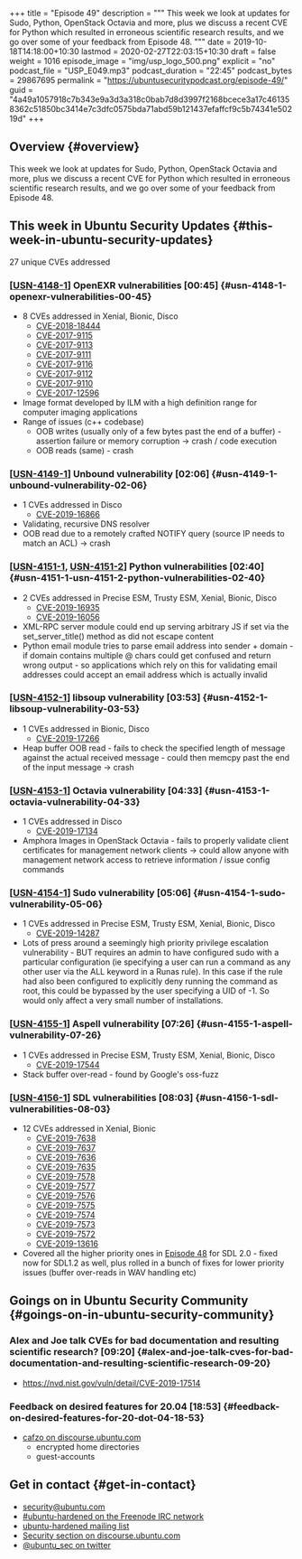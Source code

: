 +++
title = "Episode 49"
description = """
  This week we look at updates for Sudo, Python, OpenStack Octavia and more,
  plus we discuss a recent CVE for Python which resulted in erroneous
  scientific research results, and we go over some of your feedback from
  Episode 48.
  """
date = 2019-10-18T14:18:00+10:30
lastmod = 2020-02-27T22:03:15+10:30
draft = false
weight = 1016
episode_image = "img/usp_logo_500.png"
explicit = "no"
podcast_file = "USP_E049.mp3"
podcast_duration = "22:45"
podcast_bytes = 29867695
permalink = "https://ubuntusecuritypodcast.org/episode-49/"
guid = "4a49a1057918c7b343e9a3d3a318c0bab7d8d3997f2168bcece3a17c461358362c51850bc3414e7c3dfc0575bda71abd59b121437efaffcf9c5b74341e50219d"
+++

## Overview {#overview}

This week we look at updates for Sudo, Python, OpenStack Octavia and more,
plus we discuss a recent CVE for Python which resulted in erroneous
scientific research results, and we go over some of your feedback from
Episode 48.


## This week in Ubuntu Security Updates {#this-week-in-ubuntu-security-updates}

27 unique CVEs addressed


### [[USN-4148-1](https://usn.ubuntu.com/4148-1/)] OpenEXR vulnerabilities [00:45] {#usn-4148-1-openexr-vulnerabilities-00-45}

-   8 CVEs addressed in Xenial, Bionic, Disco
    -   [CVE-2018-18444](https://people.canonical.com/~ubuntu-security/cve/CVE-2018-18444) <!-- low -->
    -   [CVE-2017-9115](https://people.canonical.com/~ubuntu-security/cve/CVE-2017-9115) <!-- low -->
    -   [CVE-2017-9113](https://people.canonical.com/~ubuntu-security/cve/CVE-2017-9113) <!-- low -->
    -   [CVE-2017-9111](https://people.canonical.com/~ubuntu-security/cve/CVE-2017-9111) <!-- low -->
    -   [CVE-2017-9116](https://people.canonical.com/~ubuntu-security/cve/CVE-2017-9116) <!-- low -->
    -   [CVE-2017-9112](https://people.canonical.com/~ubuntu-security/cve/CVE-2017-9112) <!-- low -->
    -   [CVE-2017-9110](https://people.canonical.com/~ubuntu-security/cve/CVE-2017-9110) <!-- low -->
    -   [CVE-2017-12596](https://people.canonical.com/~ubuntu-security/cve/CVE-2017-12596) <!-- low -->
-   Image format developed by ILM with a high definition range for computer
    imaging applications
-   Range of issues (c++ codebase)
    -   OOB writes (usually only of a few bytes past the end of a buffer) -
        assertion failure or memory corruption -> crash / code execution
    -   OOB reads (same) - crash


### [[USN-4149-1](https://usn.ubuntu.com/4149-1/)] Unbound vulnerability [02:06] {#usn-4149-1-unbound-vulnerability-02-06}

-   1 CVEs addressed in Disco
    -   [CVE-2019-16866](https://people.canonical.com/~ubuntu-security/cve/CVE-2019-16866) <!-- medium -->
-   Validating, recursive DNS resolver
-   OOB read due to a remotely crafted NOTIFY query (source IP needs to match
    an ACL) -> crash


### [[USN-4151-1](https://usn.ubuntu.com/4151-1/), [USN-4151-2](https://usn.ubuntu.com/4151-2/)] Python vulnerabilities [02:40] {#usn-4151-1-usn-4151-2-python-vulnerabilities-02-40}

-   2 CVEs addressed in Precise ESM, Trusty ESM, Xenial, Bionic, Disco
    -   [CVE-2019-16935](https://people.canonical.com/~ubuntu-security/cve/CVE-2019-16935) <!-- low -->
    -   [CVE-2019-16056](https://people.canonical.com/~ubuntu-security/cve/CVE-2019-16056) <!-- medium -->
-   XML-RPC server module could end up serving arbitrary JS if set via the
    set\_server\_title() method as did not escape content
-   Python email module tries to parse email address into sender + domain -
    if domain contains multiple @ chars could get confused and return wrong
    output - so applications which rely on this for validating email
    addresses could accept an email address which is actually invalid


### [[USN-4152-1](https://usn.ubuntu.com/4152-1/)] libsoup vulnerability [03:53] {#usn-4152-1-libsoup-vulnerability-03-53}

-   1 CVEs addressed in Bionic, Disco
    -   [CVE-2019-17266](https://people.canonical.com/~ubuntu-security/cve/CVE-2019-17266) <!-- medium -->
-   Heap buffer OOB read - fails to check the specified length of message
    against the actual received message - could then memcpy past the end of
    the input message -> crash


### [[USN-4153-1](https://usn.ubuntu.com/4153-1/)] Octavia vulnerability [04:33] {#usn-4153-1-octavia-vulnerability-04-33}

-   1 CVEs addressed in Disco
    -   [CVE-2019-17134](https://people.canonical.com/~ubuntu-security/cve/CVE-2019-17134) <!-- medium -->
-   Amphora Images in OpenStack Octavia - fails to properly validate client
    certificates for management network clients -> could allow anyone with
    management network access to retrieve information / issue config commands


### [[USN-4154-1](https://usn.ubuntu.com/4154-1/)] Sudo vulnerability [05:06] {#usn-4154-1-sudo-vulnerability-05-06}

-   1 CVEs addressed in Precise ESM, Trusty ESM, Xenial, Bionic, Disco
    -   [CVE-2019-14287](https://people.canonical.com/~ubuntu-security/cve/CVE-2019-14287) <!-- medium -->
-   Lots of press around a seemingly high priority privilege escalation
    vulnerability - BUT requires an admin to have configured sudo with a
    particular configuration (ie specifying a user can run a command as any
    other user via the ALL keyword in a Runas rule). In this case if the rule
    had also been configured to explicitly deny running the command as root,
    this could be bypassed by the user specifying a UID of -1. So would only
    affect a very small number of installations.


### [[USN-4155-1](https://usn.ubuntu.com/4155-1/)] Aspell vulnerability [07:26] {#usn-4155-1-aspell-vulnerability-07-26}

-   1 CVEs addressed in Precise ESM, Trusty ESM, Xenial, Bionic, Disco
    -   [CVE-2019-17544](https://people.canonical.com/~ubuntu-security/cve/CVE-2019-17544) <!-- medium -->
-   Stack buffer over-read - found by Google's oss-fuzz


### [[USN-4156-1](https://usn.ubuntu.com/4156-1/)] SDL vulnerabilities [08:03] {#usn-4156-1-sdl-vulnerabilities-08-03}

-   12 CVEs addressed in Xenial, Bionic
    -   [CVE-2019-7638](https://people.canonical.com/~ubuntu-security/cve/CVE-2019-7638) <!-- medium -->
    -   [CVE-2019-7637](https://people.canonical.com/~ubuntu-security/cve/CVE-2019-7637) <!-- medium -->
    -   [CVE-2019-7636](https://people.canonical.com/~ubuntu-security/cve/CVE-2019-7636) <!-- medium -->
    -   [CVE-2019-7635](https://people.canonical.com/~ubuntu-security/cve/CVE-2019-7635) <!-- medium -->
    -   [CVE-2019-7578](https://people.canonical.com/~ubuntu-security/cve/CVE-2019-7578) <!-- low -->
    -   [CVE-2019-7577](https://people.canonical.com/~ubuntu-security/cve/CVE-2019-7577) <!-- low -->
    -   [CVE-2019-7576](https://people.canonical.com/~ubuntu-security/cve/CVE-2019-7576) <!-- low -->
    -   [CVE-2019-7575](https://people.canonical.com/~ubuntu-security/cve/CVE-2019-7575) <!-- low -->
    -   [CVE-2019-7574](https://people.canonical.com/~ubuntu-security/cve/CVE-2019-7574) <!-- low -->
    -   [CVE-2019-7573](https://people.canonical.com/~ubuntu-security/cve/CVE-2019-7573) <!-- low -->
    -   [CVE-2019-7572](https://people.canonical.com/~ubuntu-security/cve/CVE-2019-7572) <!-- low -->
    -   [CVE-2019-13616](https://people.canonical.com/~ubuntu-security/cve/CVE-2019-13616) <!-- low -->
-   Covered all the higher priority ones in [Episode 48](https://ubuntusecuritypodcast.org/episode-48/) for SDL 2.0 - fixed
    now for SDL1.2 as well, plus rolled in a bunch of fixes for lower
    priority issues (buffer over-reads in WAV handling etc)


## Goings on in Ubuntu Security Community {#goings-on-in-ubuntu-security-community}


### Alex and Joe talk CVEs for bad documentation and resulting scientific research? [09:20] {#alex-and-joe-talk-cves-for-bad-documentation-and-resulting-scientific-research-09-20}

-   <https://nvd.nist.gov/vuln/detail/CVE-2019-17514>


### Feedback on desired features for 20.04 [18:53] {#feedback-on-desired-features-for-20-dot-04-18-53}

-   [cafzo on discourse.ubuntu.com](https://discourse.ubuntu.com/t/ubuntu-security-podcast-ep-48-feedback/12922) <!-- bring up this link during recording to talk about it directly -->
    -   encrypted home directories
    -   guest-accounts


## Get in contact {#get-in-contact}

-   [security@ubuntu.com](mailto:security@ubuntu.com)
-   [#ubuntu-hardened on the Freenode IRC network](http://webchat.freenode.net/#ubuntu-hardened)
-   [ubuntu-hardened mailing list](https://lists.ubuntu.com/mailman/listinfo/ubuntu-hardened)
-   [Security section on discourse.ubuntu.com](https://discourse.ubuntu.com/c/security)
-   [@ubuntu\_sec on twitter](https://twitter.com/ubuntu%5Fsec)